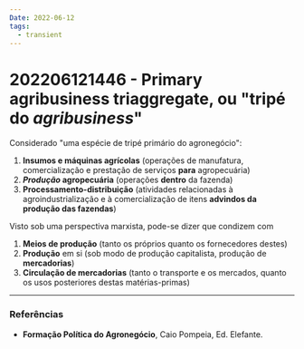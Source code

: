 ```yaml
---
Date: 2022-06-12
tags:
  - transient
---
```

# 202206121446 - Primary agribusiness triaggregate, ou "tripé do *agribusiness*"
Considerado "uma espécie de tripé primário do agronegócio":
1. **Insumos e máquinas agrícolas** (operações de manufatura, comercialização e prestação de serviços **para** agropecuária)
2. ***Produção* agropecuária** (operações **dentro** da fazenda)
3. **Processamento-distribuição** (atividades relacionadas à agroindustrialização e à comercialização de itens **advindos da produção das fazendas**)

Visto sob uma perspectiva marxista, pode-se dizer que condizem com 
1. **Meios de produção** (tanto os próprios quanto os fornecedores destes)
2. **Produção** em si (sob modo de produção capitalista, produção de **mercadorias**)
3. **Circulação de mercadorias** (tanto o transporte e os mercados, quanto os usos posteriores destas matérias-primas)



---
### Referências
- **Formação Política do Agronegócio**, Caio Pompeia, Ed. Elefante.